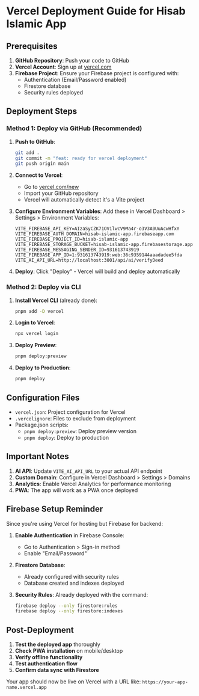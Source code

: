 # Vercel Deployment Guide for Hisab Islamic App

## Prerequisites

1. **GitHub Repository**: Push your code to GitHub
2. **Vercel Account**: Sign up at [vercel.com](https://vercel.com)
3. **Firebase Project**: Ensure your Firebase project is configured with:
   - Authentication (Email/Password enabled)
   - Firestore database
   - Security rules deployed

## Deployment Steps

### Method 1: Deploy via GitHub (Recommended)

1. **Push to GitHub**:
   ```bash
   git add .
   git commit -m "feat: ready for vercel deployment"
   git push origin main
   ```

2. **Connect to Vercel**:
   - Go to [vercel.com/new](https://vercel.com/new)
   - Import your GitHub repository
   - Vercel will automatically detect it's a Vite project

3. **Configure Environment Variables**:
   Add these in Vercel Dashboard > Settings > Environment Variables:
   ```
   VITE_FIREBASE_API_KEY=AIzaSyCZK71OV1lwcV9Ma4r-o3V3A0UuAcwHfxY
   VITE_FIREBASE_AUTH_DOMAIN=hisab-islamic-app.firebaseapp.com
   VITE_FIREBASE_PROJECT_ID=hisab-islamic-app
   VITE_FIREBASE_STORAGE_BUCKET=hisab-islamic-app.firebasestorage.app
   VITE_FIREBASE_MESSAGING_SENDER_ID=931613743919
   VITE_FIREBASE_APP_ID=1:931613743919:web:36c9359144aaadadee5fda
   VITE_AI_API_URL=http://localhost:3001/api/ai/verifyDeed
   ```

4. **Deploy**: Click "Deploy" - Vercel will build and deploy automatically

### Method 2: Deploy via CLI

1. **Install Vercel CLI** (already done):
   ```bash
   pnpm add -D vercel
   ```

2. **Login to Vercel**:
   ```bash
   npx vercel login
   ```

3. **Deploy Preview**:
   ```bash
   pnpm deploy:preview
   ```

4. **Deploy to Production**:
   ```bash
   pnpm deploy
   ```

## Configuration Files

- `vercel.json`: Project configuration for Vercel
- `.vercelignore`: Files to exclude from deployment
- Package.json scripts:
  - `pnpm deploy:preview`: Deploy preview version
  - `pnpm deploy`: Deploy to production

## Important Notes

1. **AI API**: Update `VITE_AI_API_URL` to your actual API endpoint
2. **Custom Domain**: Configure in Vercel Dashboard > Settings > Domains
3. **Analytics**: Enable Vercel Analytics for performance monitoring
4. **PWA**: The app will work as a PWA once deployed

## Firebase Setup Reminder

Since you're using Vercel for hosting but Firebase for backend:

1. **Enable Authentication** in Firebase Console:
   - Go to Authentication > Sign-in method
   - Enable "Email/Password"

2. **Firestore Database**:
   - Already configured with security rules
   - Database created and indexes deployed

3. **Security Rules**: Already deployed with the command:
   ```bash
   firebase deploy --only firestore:rules
   firebase deploy --only firestore:indexes
   ```

## Post-Deployment

1. **Test the deployed app** thoroughly
2. **Check PWA installation** on mobile/desktop
3. **Verify offline functionality**
4. **Test authentication flow**
5. **Confirm data sync with Firestore**

Your app should now be live on Vercel with a URL like: `https://your-app-name.vercel.app`
